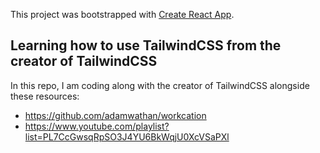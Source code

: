 This project was bootstrapped with [Create React App](https://github.com/facebook/create-react-app).

## Learning how to use TailwindCSS from the creator of TailwindCSS

In this repo, I am coding along with the creator of TailwindCSS alongside these resources:
- https://github.com/adamwathan/workcation
- https://www.youtube.com/playlist?list=PL7CcGwsqRpSO3J4YU6BkWqjU0XcVSaPXl
